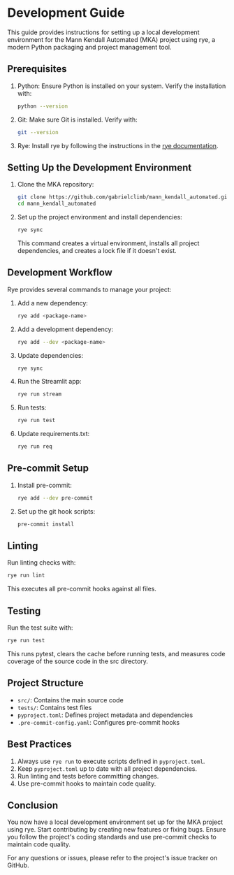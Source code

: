 # Development Guide

This guide provides instructions for setting up a local development environment for the Mann Kendall Automated (MKA) project using rye, a modern Python packaging and project management tool.

## Prerequisites

1. Python: Ensure Python is installed on your system. Verify the installation with:
   ```bash
   python --version
   ```

2. Git: Make sure Git is installed. Verify with:
   ```bash
   git --version
   ```

3. Rye: Install rye by following the instructions in the [rye documentation](https://rye-up.com/guide/installation/).

## Setting Up the Development Environment

1. Clone the MKA repository:
   ```bash
   git clone https://github.com/gabrielclimb/mann_kendall_automated.git
   cd mann_kendall_automated
   ```

2. Set up the project environment and install dependencies:
   ```bash
   rye sync
   ```
   This command creates a virtual environment, installs all project dependencies, and creates a lock file if it doesn't exist.

## Development Workflow

Rye provides several commands to manage your project:

1. Add a new dependency:
   ```bash
   rye add <package-name>
   ```

2. Add a development dependency:
   ```bash
   rye add --dev <package-name>
   ```

3. Update dependencies:
   ```bash
   rye sync
   ```

4. Run the Streamlit app:
   ```bash
   rye run stream
   ```

5. Run tests:
   ```bash
   rye run test
   ```

6. Update requirements.txt:
   ```bash
   rye run req
   ```

## Pre-commit Setup

1. Install pre-commit:
   ```bash
   rye add --dev pre-commit
   ```

2. Set up the git hook scripts:
   ```bash
   pre-commit install
   ```

## Linting

Run linting checks with:
```bash
rye run lint
```
This executes all pre-commit hooks against all files.

## Testing

Run the test suite with:
```bash
rye run test
```
This runs pytest, clears the cache before running tests, and measures code coverage of the source code in the src directory.

## Project Structure

- `src/`: Contains the main source code
- `tests/`: Contains test files
- `pyproject.toml`: Defines project metadata and dependencies
- `.pre-commit-config.yaml`: Configures pre-commit hooks

## Best Practices

1. Always use `rye run` to execute scripts defined in `pyproject.toml`.
2. Keep `pyproject.toml` up to date with all project dependencies.
3. Run linting and tests before committing changes.
4. Use pre-commit hooks to maintain code quality.

## Conclusion

You now have a local development environment set up for the MKA project using rye. Start contributing by creating new features or fixing bugs. Ensure you follow the project's coding standards and use pre-commit checks to maintain code quality.

For any questions or issues, please refer to the project's issue tracker on GitHub.
